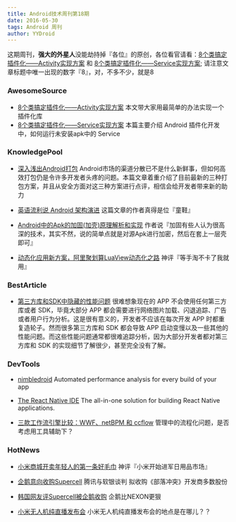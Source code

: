 ```yaml
---
title: Android技术周刊第18期
date: 2016-05-30
tags: Android 周刊
author: YYDroid
---
```


这期周刊，**强大的外星人**没能劫持掉『各位』的原创，各位看官请看：[8个类搞定插件化——Activity实现方案](http://kymjs.com/code/2016/05/15/01) 和 [8个类搞定插件化——Service实现方案](http://kymjs.com/code/2016/05/22/01); 请注意文章标题中唯一出现的数字『8』，对，不多不少，就是8


<!-- more -->

### AwesomeSource
* [8个类搞定插件化——Activity实现方案](http://kymjs.com/code/2016/05/15/01) 本文带大家用最简单的办法实现一个插件化库
* [8个类搞定插件化——Service实现方案](http://kymjs.com/code/2016/05/22/01) 本篇主要介绍 Android 插件化开发中，如何运行未安装apk中的 Service

### KnowledgePool
* [深入浅出Android打包](https://mp.weixin.qq.com/s?__biz=MzA4MzEwOTkyMQ==&mid=2667374595&idx=1&sn=96fe214204da55caa3e583039352f57c&scene=1&srcid=0526i6VbqnrECGE2lXL8P7cK&key=f5c31ae61525f82ec897492bf820ebf0a24d5c23c6b310206549666737bf44facc8540d17497e1d404da5981e2d9bcb9&ascene=0&uin=MjM2NDM0ODgyMA%3D%3D) Android市场的渠道分散已不是什么新鲜事，但如何高效打包仍是令许多开发者头疼的问题。本篇文章着重介绍了目前最新的三种打包方案，并且从安全方面对这三种方案进行点评，相信会给开发者带来新的助力

* [英语流利说 Android 架构演进](https://mp.weixin.qq.com/s?__biz=MzI0NjIzNDkwOA==&mid=2247483673&idx=1&sn=ba9cf498ab78646f1a9c9e711f65c360&scene=1&srcid=0527dVPqUYkJtwdF3oEWbtdK&key=f5c31ae61525f82ebd0d8c02ec2d8b37a9429794b9454152f17219cbfc1c33c617d917746978f90ab462eeb59325bf51&ascene=0&uin=MjM2NDM0ODgyMA%3D%3D) 这篇文章的作者真得是位『童鞋』
* [Android中的Apk的加固(加壳)原理解析和实现](http://blog.csdn.net/jiangwei0910410003/article/details/48415225) 作者说『加固有些人认为很高深的技术，其实不然，说的简单点就是对源Apk进行加密，然后在套上一层壳即可』
* [动态化应用新方案，阿里聚划算LuaView动态化之路](https://mp.weixin.qq.com/s?__biz=MjM5MDE0Mjc4MA==&mid=2650992643&idx=1&sn=1e287d32908daf5afdb1fd9895c8eea1&scene=1&srcid=0523thBlrfq0gTPIz4cB3tyk&key=f5c31ae61525f82e9200b64574c6363ce60e72858f90a48eb777d1ad7bc23cda0564f8ab5253aad9c917ef104ac7d592&ascene=0&uin=MjM2NDM0ODgyMA%3D%3D) 神评『等手淘不卡了我就用』

### BestArticle
* [第三方库和SDK中隐藏的性能问题](http://blog.nimbledroid.com/2016/04/25/problems-with-libraries-and-sdks-zh.html) 很难想象现在的 APP 不会使用任何第三方库或者 SDK，毕竟大部分 APP 都会需要进行网络图片加载、闪退追踪、广告或者用户行为分析。这是很有意义的，开发者不应该在每次开发 APP 时都重复造轮子。然而很多第三方库和 SDK 都会导致 APP 启动变慢以及一些其他的性能问题。而这些性能问题通常都很难追踪分析，因为大部分开发者都对第三方库和 SDK 的实现细节了解很少，甚至完全没有了解。

### DevTools
* [nimbledroid](https://nimbledroid.com/) Automated performance analysis for every build of your app

* [The React Native IDE](https://github.com/decosoftware/deco-ide) The all-in-one solution for building React Native applications.
* [三款工作流引擎比较：WWF、netBPM 和 ccflow](http://www.oschina.net/question/12_44956?fromerr=zAccNN73) 管理中的流程化问题，是否考虑用工具辅助下？

### HotNews
* [小米商城开卖年轻人的第一条好毛巾](http://www.chinaz.com/mobile/2016/0524/534284.shtml) 神评『小米开始进军日用品市场』

* [企鹅意向收购Supercell](http://tech.ifeng.com/a/20160523/41612217_0.shtml) 腾讯与软银谈判 拟收购《部落冲突》开发商多数股份
* [韩国网友评Supercell被企鹅收购](http://sports.sohu.com/20160527/n451682862.shtml) 企鹅比NEXON更狠
* [小米无人机纯直播发布会](http://s1.mi.com/m/ghd/2016/0523live/) 小米无人机纯直播发布会的地点是在哪儿？？
